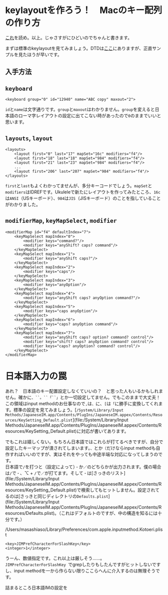# keylayoutを作ろう！　Macのキー配列の作り方

[これ](https://developer.apple.com/library/archive/technotes/tn2056/_index.html)を読め。以上。じゃさすがにひどいのでちゃんと書きます。




まずは標準のkeylayoutを見てみましょう。DTDは[ここ](file://localhost/System/Library/DTDs/KeyboardLayout.dtd)にありますが、正直サンプルを見たほうが早いです。

## 入手方法

## `keyboard`

```plist
<keyboard group="0" id="12940" name="ABC copy" maxout="2">
```

`id`と`name`は文字通りです。`group`と`maxout`はわかりません。`group`を変えると日本語のローマ字レイアウトの設定に出てこない時があったので`0`のままでいいと思います。

## `layouts`, `layout`

```plist
<layouts>
    <layout first="0" last="17" mapSet="16c" modifiers="f4"/>
    <layout first="18" last="18" mapSet="984" modifiers="f4"/>
    <layout first="21" last="23" mapSet="984" modifiers="f4"/>
    ...
    <layout first="206" last="207" mapSet="984" modifiers="f4"/>
</layouts>
```

`first`と`last`もよくわかってませんが、多分キーコードでしょう。`mapSet`と`modifiers`はIDREFです。Ukuleleで新たにレイアウトを作ってみたところ、`16c`は`ANSI`（USキーボード）、`984`は`JIS`（JISキーボード）のことを指していることがわかりました。

## `modifierMap`, `keyMapSelect`, `modifier`

```plist
<modifierMap id="f4" defaultIndex="7">
    <keyMapSelect mapIndex="0">
        <modifier keys="command?"/>
        <modifier keys="anyShift? caps? command"/>
    </keyMapSelect>
    <keyMapSelect mapIndex="1">
        <modifier keys="anyShift caps?"/>
    </keyMapSelect>
    <keyMapSelect mapIndex="2">
        <modifier keys="caps"/>
    </keyMapSelect>
    <keyMapSelect mapIndex="3">
        <modifier keys="anyOption"/>
    </keyMapSelect>
    <keyMapSelect mapIndex="4">
        <modifier keys="anyShift caps? anyOption command?"/>
    </keyMapSelect>
    <keyMapSelect mapIndex="5">
        <modifier keys="caps anyOption"/>
    </keyMapSelect>
    <keyMapSelect mapIndex="6">
        <modifier keys="caps? anyOption command"/>
    </keyMapSelect>
    <keyMapSelect mapIndex="7">
        <modifier keys="anyShift caps? option? command? control"/>
        <modifier keys="shift? caps? anyOption command? control"/>
        <modifier keys="caps? anyOption? command? control"/>
    </keyMapSelect>
</modifierMap>
```

# 日本語入力の罠

あれ？　日本語のキー配置設定しなくていいの？　と思った人もいるかもしれません。確かに`、``。``「``」`とか一切設定してません。でもこのままで大丈夫！　この領域はinput methodのお仕事なので`,`は`、`に、`[`は`「`に勝手に変換してくれます。標準の設定を見てみましょう。[`/System/Library/Input Methods/JapaneseIM.app/Contents/PlugIns/JapaneseIM.appex/Contents/Resources/KeySetting_Default.plist`](file:/System/Library/Input Methods/JapaneseIM.app/Contents/PlugIns/JapaneseIM.appex/Contents/Resources/KeySetting_Default.plist)に対応が書いてあります。

でもこれは嬉しくない。もちろん日本語ではこれらが打てるべきですが、自分で設定したキーマップが潰されてしまいます。`、`とか`〔`だけならinput methodも自作すればいいのですが、実はそれをやっても中途半端な対応になってしまうのです。  
日本語で`/`を打つと（設定によって）`・`か`／`のどちらかが出力されます。僕の場合は`/`で`・`、⌥ + `/`で`／`が打てます。そして`・`は[さっきのリスト](file:/System/Library/Input Methods/JapaneseIM.app/Contents/PlugIns/JapaneseIM.appex/Contents/Resources/KeySetting_Default.plist)で検索してもヒットしません。設定されてるのは[さっきと同じディレクトリの`Defaults.plist`](file:/System/Library/Input Methods/JapaneseIM.app/Contents/PlugIns/JapaneseIM.appex/Contents/Resources/Defaults.plist)。（これはデフォルトのですが、中の構造を知るには十分です。）

/Users/masashiaso/Library/Preferences/com.apple.inputmethod.Kotoeri.plist

```plist
<key>JIMPrefCharacterForSlashKey</key>
<integer>1</integer>
```

うーん、数値指定です。これ以上は厳しそう……。`JIMPrefCharacterForSlashKey `でgrepしたりもしたんですがヒットしないですし、input methodを一から作らない限りここらへんに介入するのは無理そうです。

詰まるところ日本語IMの設定を
